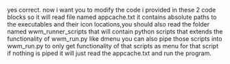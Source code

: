 yes correct. now i want you to modify the code i provided in these 2 code blocks so it will read file named appcache.txt it contains absolute paths to the executables and their icon locations,you should also read the folder named wwm_runner_scripts that will contain python scripts that extends the functionality of wwm_run.py like dmenu you can also pipe those scripts into wwm_run.py to only get functionality of that scripts as menu for that script if nothing is piped it will just read the appcache.txt and run the program.
